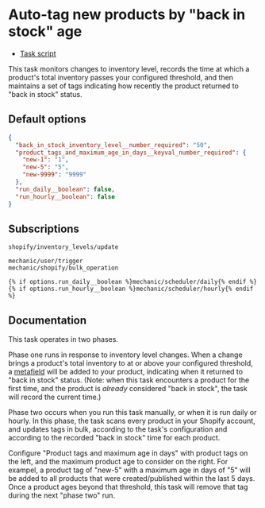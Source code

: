 # Auto-tag new products by "back in stock" age

* [Task script](./script.liquid)

This task monitors changes to inventory level, records the time at which a product's total inventory passes your configured threshold, and then maintains a set of tags indicating how recently the product returned to "back in stock" status.

## Default options

```json
{
  "back_in_stock_inventory_level__number_required": "50",
  "product_tags_and_maximum_age_in_days__keyval_number_required": {
    "new-1": "1",
    "new-5": "5",
    "new-9999": "9999"
  },
  "run_daily__boolean": false,
  "run_hourly__boolean": false
}
```

## Subscriptions

```liquid
shopify/inventory_levels/update

mechanic/user/trigger
mechanic/shopify/bulk_operation

{% if options.run_daily__boolean %}mechanic/scheduler/daily{% endif %}
{% if options.run_hourly__boolean %}mechanic/scheduler/hourly{% endif %}
```

## Documentation

This task operates in two phases.

Phase one runs in response to inventory level changes. When a change brings a product's total inventory to at or above your configured threshold, a [metafield](https://help.shopify.com/en/manual/products/metafields) will be added to your product, indicating when it returned to "back in stock" status. (Note: when this task encounters a product for the first time, and the product is _already_ considered "back in stock", the task will record the current time.)

Phase two occurs when you run this task manually, or when it is run daily or hourly. In this phase, the task scans every product in your Shopify account, and updates tags in bulk, according to the task's configuration and according to the recorded "back in stock" time for each product.

Configure "Product tags and maximum age in days" with product tags on the left, and the maximum product age to consider on the right. For exampel, a product tag of "new-5" with a maximum age in days of "5" will be added to all products that were created/published within the last 5 days. Once a product ages beyond that threshold, this task will remove that tag during the next "phase two" run.